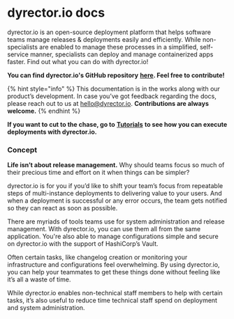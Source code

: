 # dyrector.io docs

dyrector.io is an open-source deployment platform that helps software teams manage releases & deployments easily and efficiently. While non-specialists are enabled to manage these processes in a simplified, self-service manner, specialists can deploy and manage containerized apps faster. Find out what you can do with dyrector.io!

**You can find dyrector.io's GitHub repository** [**here**](https://github.com/dyrector-io/dyrectorio/)**. Feel free to contribute!**

{% hint style="info" %}
This documentation is in the works along with our product’s development. In case you’ve got feedback regarding the docs, please reach out to us at [hello@dyrector.io](mailto:hello@dyrector.io). **Contributions are always welcome.**
{% endhint %}

**If you want to cut to the chase, go to** [**Tutorials**](broken-reference) **to see how you can execute deployments with dyrector.io.**

### Concept

**Life isn’t about release management.** Why should teams focus so much of their precious time and effort on it when things can be simpler?

dyrector.io is for you if you’d like to shift your team’s focus from repeatable steps of multi-instance deployments to delivering value to your users. And when a deployment is successful or any error occurs, the team gets notified so they can react as soon as possible.

There are myriads of tools teams use for system administration and release management. With dyrector.io, you can use them all from the same application. You're also able to manage configurations simple and secure on dyrector.io with the support of HashiCorp’s Vault.

Often certain tasks, like changelog creation or monitoring your infrastructure and configurations feel overwhelming. By using dyrector.io, you can help your teammates to get these things done without feeling like it’s all a waste of time.

While dyrector.io enables non-technical staff members to help with certain tasks, it’s also useful to reduce time technical staff spend on deployment and system administration.
